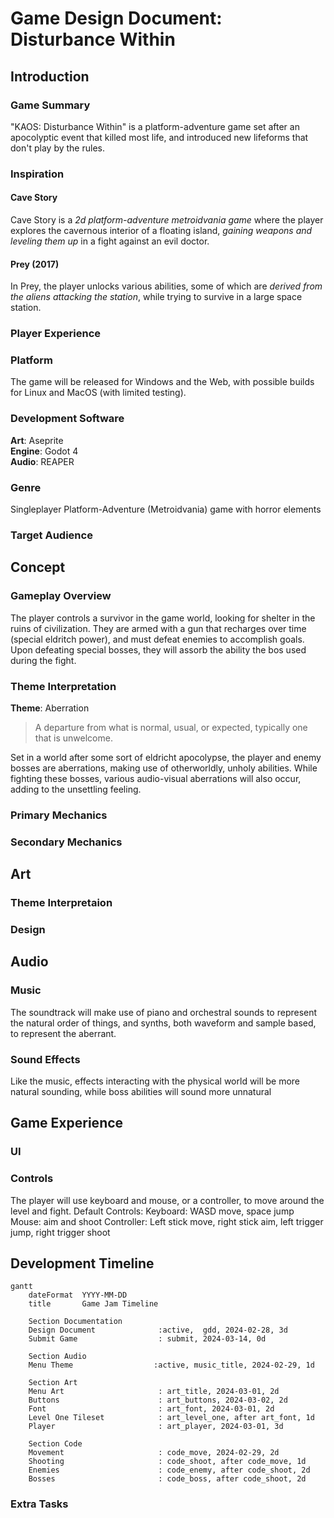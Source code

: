 # Game Design Document: Disturbance Within
## Introduction
### Game Summary
"KAOS: Disturbance Within" is a platform-adventure game set after an apocolyptic event that killed most life, and introduced new lifeforms that don't play by the rules.
### Inspiration
#### Cave Story
Cave Story is a _2d platform-adventure metroidvania game_ where the player explores the cavernous interior of a floating island, _gaining weapons and leveling them up_ in a fight against an evil doctor.
#### Prey (2017)
In Prey, the player unlocks various abilities, some of which are _derived from the aliens attacking the station_, while trying to survive in a large space station.
### Player Experience
### Platform
The game will be released for Windows and the Web, with possible builds for Linux and MacOS (with limited testing).
### Development Software
__Art__: Aseprite  
__Engine__: Godot 4  
__Audio__: REAPER
### Genre
Singleplayer Platform-Adventure (Metroidvania) game with horror elements
### Target Audience
## Concept
### Gameplay Overview
The player controls a survivor in the game world, looking for shelter in the ruins of civilization. They are armed with a gun that recharges over time (special eldritch power), and must defeat enemies to accomplish goals. Upon defeating special bosses, they will assorb the ability the bos used during the fight.
### Theme Interpretation
__Theme__: Aberration
> A departure from what is normal, usual, or expected, typically one that is unwelcome.

Set in a world after some sort of eldricht apocolypse, the player and enemy bosses are aberrations, making use of otherworldly, unholy abilities. While fighting these bosses, various audio-visual aberrations will also occur, adding to the unsettling feeling.
### Primary Mechanics
### Secondary Mechanics
## Art
### Theme Interpretaion
### Design
## Audio
### Music
The soundtrack will make use of piano and orchestral sounds to represent the natural order of things, and synths, both waveform and sample based, to represent the aberrant. 
### Sound Effects
Like the music, effects interacting with the physical world will be more natural sounding, while boss abilities will sound more unnatural
## Game Experience
### UI
### Controls
The player will use keyboard and mouse, or a controller, to move around the level and fight.
Default Controls:
Keyboard: WASD move, space jump
Mouse: aim and shoot
Controller: Left stick move, right stick aim, left trigger jump, right trigger shoot
## Development Timeline
```mermaid
gantt
    dateFormat  YYYY-MM-DD
    title       Game Jam Timeline
    
    Section Documentation
    Design Document              :active,  gdd, 2024-02-28, 3d
    Submit Game                  : submit, 2024-03-14, 0d
    
    Section Audio
    Menu Theme                  :active, music_title, 2024-02-29, 1d

    Section Art
    Menu Art                     : art_title, 2024-03-01, 2d
    Buttons                      : art_buttons, 2024-03-02, 2d
    Font                         : art_font, 2024-03-01, 2d
    Level One Tileset            : art_level_one, after art_font, 1d
    Player                       : art_player, 2024-03-01, 3d

    Section Code
    Movement                     : code_move, 2024-02-29, 2d
    Shooting                     : code_shoot, after code_move, 1d
    Enemies                      : code_enemy, after code_shoot, 2d
    Bosses                       : code_boss, after code_shoot, 2d
```
### Extra Tasks
